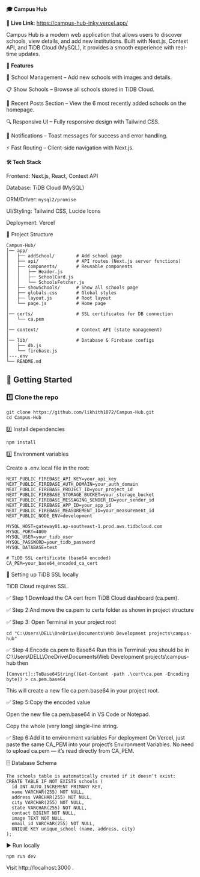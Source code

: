 **🎓 Campus Hub**

**🔗 Live Link**: https://campus-hub-inky.vercel.app/

Campus Hub is a modern web application that allows users to discover schools, view details, and add new institutions.
Built with Next.js, Context API, and TiDB Cloud (MySQL), it provides a smooth experience with real-time updates.

**🚀 Features**

🏫 School Management – Add new schools with images and details.

📋 Show Schools – Browse all schools stored in TiDB Cloud.

📰 Recent Posts Section – View the 6 most recently added schools on the homepage.

🔍 Responsive UI – Fully responsive design with Tailwind CSS.

🎉 Notifications – Toast messages for success and error handling.

⚡ Fast Routing – Client-side navigation with Next.js.

**🛠️ Tech Stack**

Frontend: Next.js, React, Context API

Database: TiDB Cloud (MySQL)

ORM/Driver: `mysql2/promise`  

UI/Styling: Tailwind CSS, Lucide Icons

Deployment: Vercel

📂 Project Structure
```
Campus-Hub/
│── app/
│   ├── addSchool/        # Add school page
│   ├── api/              # API routes (Next.js server functions)
│   ├── components/       # Reusable components
│   │   ├── Header.js
│   │   ├── SchoolCard.js
│   │   └── SchoolsFetcher.js
│   ├── showSchools/      # Show all schools page
│   ├── globals.css       # Global styles
│   ├── layout.js         # Root layout
│   └── page.js           # Home page
│
│── certs/                # SSL certificates for DB connection
│   └── ca.pem
│
│── context/              # Context API (state management)
│
│── lib/                  # Database & Firebase configs
│   ├── db.js
│   └── firebase.js
│---.env
└── README.md
```

## 🚀 Getting Started

### 1️⃣ Clone the repo
```
git clone https://github.com/likhith1072/Campus-Hub.git
cd Campus-Hub
```
2️⃣ Install dependencies
```
npm install
```
3️⃣ Environment variables

Create a .env.local file in the root:
```
NEXT_PUBLIC_FIREBASE_API_KEY=your_api_key
NEXT_PUBLIC_FIREBASE_AUTH_DOMAIN=your_auth_domain
NEXT_PUBLIC_FIREBASE_PROJECT_ID=your_project_id
NEXT_PUBLIC_FIREBASE_STORAGE_BUCKET=your_storage_bucket
NEXT_PUBLIC_FIREBASE_MESSAGING_SENDER_ID=your_sender_id
NEXT_PUBLIC_FIREBASE_APP_ID=your_app_id
NEXT_PUBLIC_FIREBASE_MEASUREMENT_ID=your_measurement_id
NEXT_PUBLIC_NODE_ENV=development

MYSQL_HOST=gateway01.ap-southeast-1.prod.aws.tidbcloud.com
MYSQL_PORT=4000
MYSQL_USER=your_tidb_user
MYSQL_PASSWORD=your_tidb_password
MYSQL_DATABASE=test

# TiDB SSL certificate (base64 encoded)
CA_PEM=your_base64_encoded_ca_cert
```
🔐 Setting up TiDB SSL locally

TiDB Cloud requires SSL.

✅ Step 1:Download the CA cert from TiDB Cloud dashboard (ca.pem).

✅ Step 2:And move the ca.pem to certs folder as shown in project structure

✅ Step 3: Open Terminal in your project root
   ```
   cd "C:\Users\DELL\OneDrive\Documents\Web Development projects\campus-hub"
   ```
✅ Step 4:Encode ca.pem to Base64
Run this in Terminal:
you should be in C:\Users\DELL\OneDrive\Documents\Web Development projects\campus-hub then
```
[Convert]::ToBase64String((Get-Content -path .\cert\ca.pem -Encoding byte)) > ca.pem.base64
```
This will create a new file ca.pem.base64 in your project root.

✅ Step 5:Copy the encoded value

Open the new file ca.pem.base64 in VS Code or Notepad.

Copy the whole (very long) single-line string.

✅ Step 6:Add it to environment variables
For deployment On Vercel, just paste the same CA_PEM into your project’s Environment Variables.
No need to upload ca.pem — it’s read directly from CA_PEM.

🗄 Database Schema
```
The schools table is automatically created if it doesn’t exist:
CREATE TABLE IF NOT EXISTS schools (
  id INT AUTO_INCREMENT PRIMARY KEY,
  name VARCHAR(255) NOT NULL,
  address VARCHAR(255) NOT NULL,
  city VARCHAR(255) NOT NULL,
  state VARCHAR(255) NOT NULL,
  contact BIGINT NOT NULL,
  image TEXT NOT NULL,
  email_id VARCHAR(255) NOT NULL,
  UNIQUE KEY unique_school (name, address, city)
);
```
▶️ Run locally
```
npm run dev
```
Visit http://localhost:3000
.

